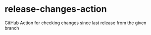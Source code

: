 # release-changes-action
GitHub Action for checking changes since last release from the given branch
